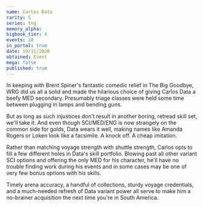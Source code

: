```yaml
---
name: Carlos Data
rarity: 5
series: tng
memory_alpha:
bigbook_tier: 4
events: 28
in_portal: true
date: 19/11/2020
obtained: Event
mega: false
published: true
---
```


In keeping with Brent Spiner's fantastic comedic relief in The Big Goodbye, WRG did us all a solid and made the hilarious choice of giving Carlos Data a beefy MED secondary. Presumably triage classes were held some time between plugging in lamps and bending guns.

But as long as such injustices don't result in another boring, retread skill set, we'll take it. And even though SCI/MED/ENG is now strangely on the common side for golds, Data wears it well, making names like Amanda Rogers or Loken look like a facsimile. A knock off. A cheap imitation.

Rather than matching voyage strength with shuttle strength, Carlos opts to fill a few different holes in Data's skill portfolio. Blowing past all other variant SCI options and offering the only MED for his character, he'll have no trouble finding work during his events and in some cases may be one of very few bonus options with his skills.

Timely arena accuracy, a handful of collections, sturdy voyage credentials, and a much-needed refresh of Data variant power all serve to make him a no-brainer acquisition the next time you're in South America.
